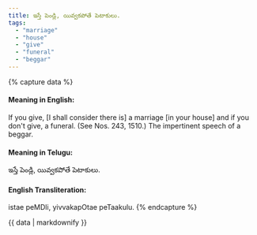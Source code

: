 ```yaml
---
title: ఇస్తే పెండ్లి, యివ్వకపోతే పెటాకులు.
tags:
  - "marriage"
  - "house"
  - "give"
  - "funeral"
  - "beggar"
---
```


{% capture data %}
#### Meaning in English:
If you give, [I shall consider there is] a marriage [in your house] and if you don't give, a funeral.
(See Nos. 243, 1510.)
The impertinent speech of a beggar.

#### Meaning in Telugu:
ఇస్తే పెండ్లి, యివ్వకపోతే పెటాకులు.

#### English Transliteration:
istae peMDli, yivvakapOtae peTaakulu.
{% endcapture %}

<div class="notice">{{ data | markdownify }}</div>

